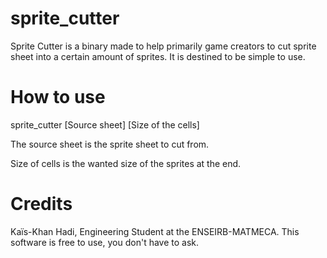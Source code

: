 # sprite_cutter

Sprite Cutter is a binary made to help primarily game creators to cut sprite sheet into a certain amount of sprites.
It is destined to be simple to use.

# How to use

sprite_cutter [Source sheet] [Size of the cells]

The source sheet is the sprite sheet to cut from.

Size of cells is the wanted size of the sprites at the end.

# Credits

Kaïs-Khan Hadi, Engineering Student at the ENSEIRB-MATMECA.
This software is free to use, you don't have to ask.

